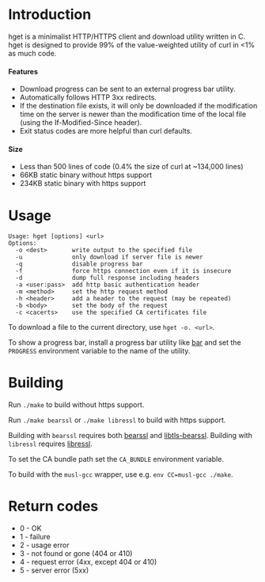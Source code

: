 # Introduction

hget is a minimalist HTTP/HTTPS client and download utility written in C.
hget is designed to provide 99% of the value-weighted utility of curl in
<1% as much code.

#### Features
* Download progress can be sent to an external progress bar utility.
* Automatically follows HTTP 3xx redirects.
* If the destination file exists, it will only be downloaded if the modification
  time on the server is newer than the modification time of the local file
  (using the If-Modified-Since header).
* Exit status codes are more helpful than curl defaults.

#### Size
* Less than 500 lines of code (0.4% the size of curl at ~134,000 lines)
* 66KB static binary without https support
* 234KB static binary with https support


# Usage

    Usage: hget [options] <url>
    Options:
      -o <dest>       write output to the specified file
      -u              only download if server file is newer
      -q              disable progress bar
      -f              force https connection even if it is insecure
      -d              dump full response including headers
      -a <user:pass>  add http basic authentication header
      -m <method>     set the http request method
      -h <header>     add a header to the request (may be repeated)
      -b <body>       set the body of the request
      -c <cacerts>    use the specified CA certificates file

To download a file to the current directory, use `hget -o. <url>`.

To show a progress bar, install a progress bar utility like
[bar](https://github.com/clark800/bar) and set the `PROGRESS` environment
variable to the name of the utility.


# Building

Run `./make` to build without https support.

Run `./make bearssl` or `./make libressl` to build with https support.

Building with `bearssl` requires both [bearssl](https://bearssl.org/)
and [libtls-bearssl](https://github.com/michaelforney/libtls-bearssl).
Building with `libressl` requires [libressl](http://www.libressl.org/).

To set the CA bundle path set the `CA_BUNDLE` environment variable.

To build with the `musl-gcc` wrapper, use e.g. `env CC=musl-gcc ./make`.


# Return codes

* 0 - OK
* 1 - failure
* 2 - usage error
* 3 - not found or gone (404 or 410)
* 4 - request error (4xx, except 404 or 410)
* 5 - server error (5xx)
